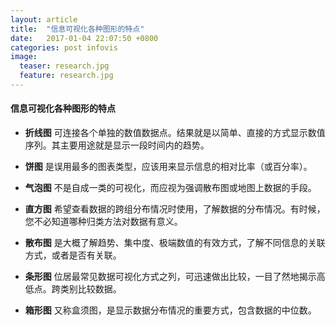 ```yaml
---
layout: article
title:  "信息可视化各种图形的特点"
date:   2017-01-04 22:07:50 +0800
categories: post infovis
image:
  teaser: research.jpg
  feature: research.jpg
---
```


#### 信息可视化各种图形的特点

* **折线图** 
可连接各个单独的数值数据点。结果就是以简单、直接的方式显示数值序列。其主要用途就是显示一段时间内的趋势。

* **饼图**
是误用最多的图表类型，应该用来显示信息的相对比率（或百分率）。

* **气泡图**  不是自成一类的可视化，而应视为强调散布图或地图上数据的手段。

* **直方图**  希望查看数据的跨组分布情况时使用，了解数据的分布情况。有时候，您不必知道哪种归类方法对数据有意义。

* **散布图** 是大概了解趋势、集中度、极端数值的有效方式，了解不同信息的关联方式，或者是否有关联。

* **条形图** 位居最常见数据可视化方式之列，可迅速做出比较，一目了然地揭示高低点。跨类别比较数据。

* **箱形图**  又称盒须图，是显示数据分布情况的重要方式，包含数据的中位数。
